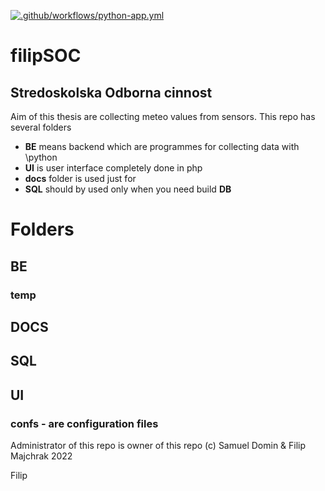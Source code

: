 
[![.github/workflows/python-app.yml](https://github.com/samod1/filipSOC/actions/workflows/python-app.yml/badge.svg?branch=main)](https://github.com/samod1/filipSOC/actions/workflows/python-app.yml)

# filipSOC
## Stredoskolska Odborna cinnost 

Aim of this thesis are collecting meteo values from sensors. 
This repo has several folders 
- **BE** means backend which are programmes for collecting data with \\python
- **UI** is user interface completely done in php 
- **docs** folder is used just for 
- **SQL** should by used only when you need build __DB__

# Folders
## BE
### temp
## DOCS
## SQL
## UI
### confs - are configuration files

Administrator of this repo is owner of this repo
(c) Samuel Domin & Filip Majchrak 2022

Filip
